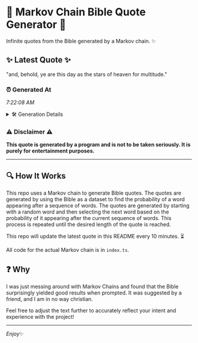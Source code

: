 # 📖 Markov Chain Bible Quote Generator 📖

Infinite quotes from the Bible generated by a Markov chain. ✨

## ✨ Latest Quote ✨
"and, behold, ye are this day as the stars of heaven for multitude."

### ⏰ Generated At
*7:22:08 AM*

<details>
    <summary>🛠️ Generation Details</summary>
    <p>
        <strong>🌱 Seed:</strong> and,<br>
        <strong>🔄 Iterations:</strong> 12<br>
        <strong>📜 Context History:</strong><br>[ and, ]: behold,<br>[ and,, behold, ]: ye<br>[ and,, behold,, ye ]: are<br>[ and,, behold,, ye, are ]: this<br>[ and,, behold,, ye, are, this ]: day<br>[ and,, behold,, ye, are, this, day ]: as<br>[ behold,, ye, are, this, day, as ]: the<br>[ ye, are, this, day, as, the ]: stars<br>[ are, this, day, as, the, stars ]: of<br>[ this, day, as, the, stars, of ]: heaven<br>[ day, as, the, stars, of, heaven ]: for<br>[ as, the, stars, of, heaven, for ]: multitude.<br>
    </p>
</details>

### ⚠️ Disclaimer ⚠️
**This quote is generated by a program and is not to be taken seriously. It is purely for entertainment purposes.**

---

## 🔍 How It Works

This repo uses a Markov chain to generate Bible quotes. The quotes are generated by using the Bible as a dataset to find the probability of a word appearing after a sequence of words. The quotes are generated by starting with a random word and then selecting the next word based on the probability of it appearing after the current sequence of words. This process is repeated until the desired length of the quote is reached.

This repo will update the latest quote in this README every 10 minutes. ⏳

All code for the actual Markov chain is in `index.ts`.

## ❓ Why

I was just messing around with Markov Chains and found that the Bible surprisingly yielded good results when prompted. 
It was suggested by a friend, and I am in no way christian.

Feel free to adjust the text further to accurately reflect your intent and experience with the project!

---

*Enjoy*✨
